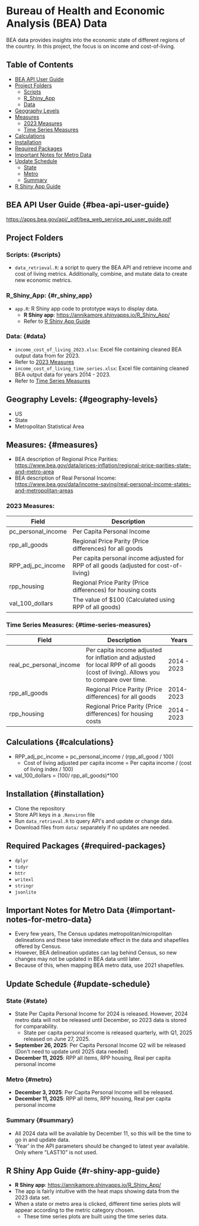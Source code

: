 # Bureau of Health and Economic Analysis (BEA) Data

BEA data provides insights into the economic state of different regions of the country. In this project, the focus is on income and cost-of-living.

## Table of Contents

-   [BEA API User Guide](#bea-api-user-guide)
-   [Project Folders](project-folders)
    -   [Scripts](#scripts)
    -   [R_Shiny_App](#r_shiny_app)
    -   [Data](#data)
-   [Geography Levels](#geography-levels)
-   [Measures](#measures)
    -   [2023 Measures](#2023-measures)
    -   [Time Series Measures](#time-series-measures)
-   [Calculations](#calculations)
-   [Installation](#installation)
-   [Required Packages](#required-packages)
-   [Important Notes for Metro Data](#important-notes-for-metro-data)
-   [Update Schedule](#update-schedule)
    -   [State](#state)
    -   [Metro](#metro)
    -   [Summary](#summary)
-   [R Shiny App Guide](#r-shiny-app-guide)

## BEA API User Guide {#bea-api-user-guide}

<https://apps.bea.gov/api/_pdf/bea_web_service_api_user_guide.pdf>

## Project Folders

### Scripts: {#scripts}

-   `data_retrieval.R`: a script to query the BEA API and retrieve income and cost of living metrics. Additionally, combine, and mutate data to create new economic metrics.

### R_Shiny_App: {#r_shiny_app}

-   `app.R`: R Shiny app code to prototype ways to display data.
    -   **R Shiny app**: <https://annikamore.shinyapps.io/R_Shiny_App/>
    -   Refer to [R Shiny App Guide](#r-shiny-app-guide)

### Data: {#data}

-   `income_cost_of_living_2023.xlsx`: Excel file containing cleaned BEA output data from for 2023.
-   Refer to [2023 Measures](#2023-measures)
-   `income_cost_of_living_time_series.xlsx`: Excel file containing cleaned BEA output data for years 2014 - 2023.
-   Refer to [Time Series Measures](#time-series-measures)

## Geography Levels: {#geography-levels}

-   US
-   State
-   Metropolitan Statistical Area

## Measures: {#measures}

-   BEA description of Regional Price Parities: <https://www.bea.gov/data/prices-inflation/regional-price-parities-state-and-metro-area>
-   BEA description of Real Personal Income: <https://www.bea.gov/data/income-saving/real-personal-income-states-and-metropolitan-areas>

### 2023 Measures:

| Field | Description |   |
|----|----|----|
| pc_personal_income | Per Capita Personal Income |  |
| rpp_all_goods | Regional Price Parity (Price differences) for all goods |  |
| RPP_adj_pc_income | Per capita personal income adjusted for RPP of all goods (adjusted for cost-of-living) |  |
| rpp_housing | Regional Price Parity (Price differences) for housing costs |  |
| val_100_dollars | The value of \$100 (Calculated using RPP of all goods) |  |

### Time Series Measures: {#time-series-measures}

| Field | Description | Years |
|----|----|----|
| real_pc_personal_income | Per capita income adjusted for inflation and adjusted for local RPP of all goods (cost of living). Allows you to compare over time. | 2014 - 2023 |
| rpp_all_goods | Regional Price Parity (Price differences) for all goods | 2014-2023 |
| rpp_housing | Regional Price Parity (Price differences) for housing costs | 2014 - 2023 |

## Calculations {#calculations}

-   RPP_adj_pc_income = pc_personal_income / (rpp_all_good / 100)
    -   Cost of living adjusted per capita income = Per capita income / (cost of living index / 100)
-   val_100_dollars = (100/ rpp_all_goods)\*100

## Installation {#installation}

-   Clone the repository
-   Store API keys in a `.Renviron` file
-   Run `data_retrieval.R` to query API's and update or change data.
-   Download files from `data/` separately if no updates are needed.

## Required Packages {#required-packages}

-   `dplyr`
-   `tidyr`
-   `httr`
-   `writexl`
-   `stringr`
-   `jsonlite`

## Important Notes for Metro Data {#important-notes-for-metro-data}

-   Every few years, The Census updates metropolitan/micropolitan delineations and these take immediate effect in the data and shapefiles offered by Census.
-   However, BEA delineation updates can lag behind Census, so new changes may not be updated in BEA data until later.
-   Because of this, when mapping BEA metro data, use 2021 shapefiles.

## Update Schedule {#update-schedule}

### State {#state}

-   State Per Capita Personal Income for 2024 is released. However, 2024 metro data will not be released until December, so 2023 data is stored for comparability.
    -   State per capita personal income is released quarterly, with Q1, 2025 released on June 27, 2025.
-   **September 26, 2025**: Per Capita Personal Income Q2 will be released (Don't need to update until 2025 data needed)
-   **December 11, 2025**: RPP all items, RPP housing, Real per capita personal income

### Metro {#metro}

-   **December 3, 2025**: Per Capita Personal Income will be released.
-   **December 11, 2025**: RPP all items, RPP housing, Real per capita personal income

### Summary {#summary}

-   All 2024 data will be available by December 11, so this will be the time to go in and update data.
-   'Year' in the API parameters should be changed to latest year available. Only where "LAST10" is not used.

## R Shiny App Guide {#r-shiny-app-guide}

-   **R Shiny app**: <https://annikamore.shinyapps.io/R_Shiny_App/>
-   The app is fairly intuitive with the heat maps showing data from the 2023 data set.
-   When a state or metro area is clicked, different time series plots will appear according to the metric category chosen.
    -   These time series plots are built using the time series data.
